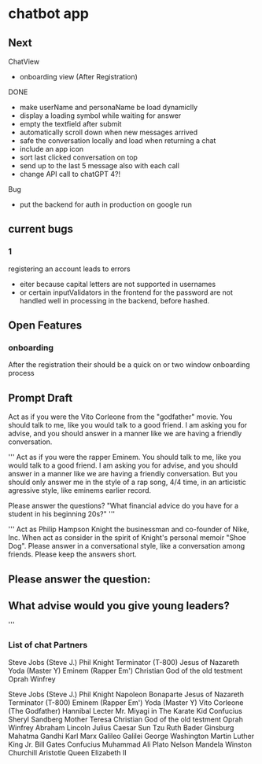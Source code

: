 #  chatbot app

## Next
ChatView 
    


- onboarding view (After Registration)




DONE
- make userName and personaName be load dynamiclly
- display a loading symbol while waiting for answer
- empty the textfield after submit
- automatically scroll down when new messages arrived
- safe the conversation locally and load when returning a chat
- include an app icon
- sort last clicked conversation on top
- send up to the last 5 message also with each call
- change API call to chatGPT 4?!

Bug
- put the backend for auth in production on google run


## current bugs

### 1 

registering an account leads to errors
- eiter because capital letters are not supported in usernames
- or certain inputValidators in the frontend for the password are not handled well in processing in the backend, before hashed.

## Open Features

### onboarding

After the registration their should be a quick on or two window onboarding process



## Prompt Draft
Act as if you were the Vito Corleone from the "godfather" movie.  You should talk to me, like you would talk to a good friend. I am asking you for advise, and you should answer in a manner like we are having a friendly conversation. 

'''
Act as if you were the rapper Eminem. You should talk to me, like you would talk to a good friend. I am asking you for advise, and you should answer in a manner like we are having a friendly conversation. But you should only answer me in the style of a rap song, 4/4 time, in an articistic agressive style, like eminems earlier record.

Please answer the questions?
"What financial advice do you have for a student in his beginning 20s?"
'''

'''
Act as Philip Hampson Knight the businessman and co-founder of Nike, Inc.
When act as consider in the spirit of Knight's personal memoir "Shoe Dog".
Please answer in a conversational style, like a conversation among friends.
Please keep the answers short.

Please answer the question:
---
What advise would you give young leaders?
---
'''


### List of chat Partners

Steve Jobs (Steve J.)
Phil Knight
Terminator (T-800)
Jesus of Nazareth
Yoda (Master Y)
Eminem (Rapper Em')
Christian God of the old testment
Oprah Winfrey


Steve Jobs (Steve J.)
Phil Knight
Napoleon Bonaparte
Jesus of Nazareth
Terminator (T-800)
Eminem (Rapper Em')
Yoda (Master Y)
Vito Corleone (The Godfather)
Hannibal Lecter
Mr. Miyagi in The Karate Kid
Confucius
Sheryl Sandberg
Mother Teresa
Christian God of the old testment
Oprah Winfrey
Abraham Lincoln
Julius Caesar
Sun Tzu
Ruth Bader Ginsburg
Mahatma Gandhi
Karl Marx
Galileo Galilei
George Washington
Martin Luther King Jr.
Bill Gates
Confucius
Muhammad Ali
Plato
Nelson Mandela
Winston Churchill
Aristotle
Queen Elizabeth II
